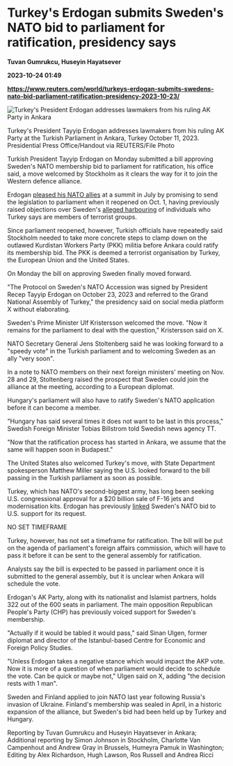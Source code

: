 # Turkey's Erdogan submits Sweden's NATO bid to parliament for ratification, presidency says
**Tuvan Gumrukcu, Huseyin Hayatsever**

**2023-10-24 01:49**

**https://www.reuters.com/world/turkeys-erdogan-submits-swedens-nato-bid-parliament-ratification-presidency-2023-10-23/**

![Turkey's President Erdogan addresses lawmakers from his ruling AK Party in Ankara](https://www.reuters.com/resizer/nb5LURTdhcweh843-564kj2D1CI=/1920x0/filters:quality(80)/cloudfront-us-east-2.images.arcpublishing.com/reuters/Y3R25IQJBZM4DLZ2JBWJJQO4MU.jpg)

Turkey's President Tayyip Erdogan addresses lawmakers from his ruling AK Party at the Turkish Parliament in Ankara, Turkey October 11, 2023. Presidential Press Office/Handout via REUTERS/File Photo

Turkish President Tayyip Erdogan on Monday submitted a bill approving Sweden's NATO membership bid to parliament for ratification, his office said, a move welcomed by Stockholm as it clears the way for it to join the Western defence alliance.

Erdogan [pleased his NATO allies](https://www.reuters.com/world/turkey-sweden-locked-talks-break-impasse-over-nato-membership-2023-07-10/) at a summit in July by promising to send the legislation to parliament when it reopened on Oct. 1, having previously raised objections over Sweden's [alleged harbouring](https://www.reuters.com/world/sweden-will-not-get-turkeys-nod-nato-bid-unless-it-stops-sheltering-terrorists-2023-07-03/) of individuals who Turkey says are members of terrorist groups.

Since parliament reopened, however, Turkish officials have repeatedly said Stockholm needed to take more concrete steps to clamp down on the outlawed Kurdistan Workers Party (PKK) militia before Ankara could ratify its membership bid. The PKK is deemed a terrorist organisation by Turkey, the European Union and the United States.

On Monday the bill on approving Sweden finally moved forward.

"The Protocol on Sweden's NATO Accession was signed by President Recep Tayyip Erdogan on October 23, 2023 and referred to the Grand National Assembly of Turkey," the presidency said on social media platform X without elaborating.

Sweden's Prime Minister Ulf Kristersson welcomed the move. "Now it remains for the parliament to deal with the question," Kristersson said on X.

NATO Secretary General Jens Stoltenberg said he was looking forward to a "speedy vote" in the Turkish parliament and to welcoming Sweden as an ally "very soon".

In a note to NATO members on their next foreign ministers' meeting on Nov. 28 and 29, Stoltenberg raised the prospect that Sweden could join the alliance at the meeting, according to a European diplomat.

Hungary's parliament will also have to ratify Sweden's NATO application before it can become a member.

"Hungary has said several times it does not want to be last in this process," Swedish Foreign Minister Tobias Billstrom told Swedish news agency TT.

"Now that the ratification process has started in Ankara, we assume that the same will happen soon in Budapest."

The United States also welcomed Turkey's move, with State Department spokesperson Matthew Miller saying the U.S. looked forward to the bill passing in the Turkish parliament as soon as possible.

Turkey, which has NATO's second-biggest army, has long been seeking U.S. congressional approval for a $20 billion sale of F-16 jets and modernisation kits. Erdogan has previously [linked](https://www.reuters.com/world/turkey-will-back-swedens-nato-bid-if-us-keeps-promise-f-16-sale-erdogan-2023-09-26/) Sweden's NATO bid to U.S. support for its request.

NO SET TIMEFRAME

Turkey, however, has not set a timeframe for ratification. The bill will be put on the agenda of parliament's foreign affairs commission, which will have to pass it before it can be sent to the general assembly for ratification.

Analysts say the bill is expected to be passed in parliament once it is submitted to the general assembly, but it is unclear when Ankara will schedule the vote.

Erdogan's AK Party, along with its nationalist and Islamist partners, holds 322 out of the 600 seats in parliament. The main opposition Republican People's Party (CHP) has previously voiced support for Sweden's membership.

"Actually if it would be tabled it would pass," said Sinan Ulgen, former diplomat and director of the Istanbul-based Centre for Economic and Foreign Policy Studies.

"Unless Erdogan takes a negative stance which would impact the AKP vote. Now it is more of a question of when parliament would decide to schedule the vote. Can be quick or maybe not," Ulgen said on X, adding "the decision rests with 1 man".

Sweden and Finland applied to join NATO last year following Russia's invasion of Ukraine. Finland's membership was sealed in April, in a historic expansion of the alliance, but Sweden's bid had been held up by Turkey and Hungary.

Reporting by Tuvan Gumrukcu and Huseyin Hayatsever in Ankara; Additional reporting by Simon Johnson in Stockholm, Charlotte Van Campenhout and Andrew Gray in Brussels, Humeyra Pamuk in Washington; Editing by Alex Richardson, Hugh Lawson, Ros Russell and Andrea Ricci